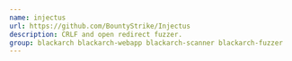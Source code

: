 ```yaml
---
name: injectus
url: https://github.com/BountyStrike/Injectus
description: CRLF and open redirect fuzzer.
group: blackarch blackarch-webapp blackarch-scanner blackarch-fuzzer
---
```

